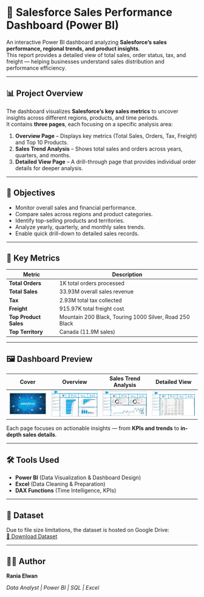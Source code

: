 # 🚀 Salesforce Sales Performance Dashboard (Power BI)

An interactive Power BI dashboard analyzing **Salesforce’s sales performance, regional trends, and product insights**.  
This report provides a detailed view of total sales, order status, tax, and freight — helping businesses understand sales distribution and performance efficiency.

---

## 📊 Project Overview

The dashboard visualizes **Salesforce’s key sales metrics** to uncover insights across different regions, products, and time periods.  
It contains **three pages**, each focusing on a specific analysis area:

1. **Overview Page** – Displays key metrics (Total Sales, Orders, Tax, Freight) and Top 10 Products.  
2. **Sales Trend Analysis** – Shows total sales and orders across years, quarters, and months.  
3. **Detailed View Page** – A drill-through page that provides individual order details for deeper analysis.  

---

## 🎯 Objectives

- Monitor overall sales and financial performance.  
- Compare sales across regions and product categories.  
- Identify top-selling products and territories.  
- Analyze yearly, quarterly, and monthly sales trends.  
- Enable quick drill-down to detailed sales records.  

---

## 🧩 Key Metrics

| Metric | Description |
|--------|--------------|
| **Total Orders** | 1K total orders processed |
| **Total Sales** | 33.93M overall sales revenue |
| **Tax** | 2.93M total tax collected |
| **Freight** | 915.97K total freight cost |
| **Top Product Sales** | Mountain 200 Black, Touring 1000 Silver, Road 250 Black |
| **Top Territory** | Canada (11.9M sales) |

---

## 🖼️ Dashboard Preview

| Cover | Overview | Sales Trend Analysis | Detailed View |
|-----------|-----------|----------------------|----------------|
| ![Cover](sales1.PNG) | ![Overview](sales2.PNG) | ![Sales Trend](sales3.PNG) | ![Details](sales4.PNG) |

Each page focuses on actionable insights — from **KPIs and trends** to **in-depth sales details**.

---

## 🛠️ Tools Used
- **Power BI** (Data Visualization & Dashboard Design)  
- **Excel** (Data Cleaning & Preparation)  
- **DAX Functions** (Time Intelligence, KPIs)  

---

## 📁 Dataset
Due to file size limitations, the dataset is hosted on Google Drive:  
[🔗 Download Dataset](https://docs.google.com/spreadsheets/d/1WPHFyMiGeY2HGySM4k4IfMzQQEG2CuzA/edit?usp=sharing&ouid=110943316790500764779&rtpof=true&sd=true)

---

## 👩‍💻 Author
**Rania Elwan**  

_Data Analyst | Power BI | SQL | Excel_

